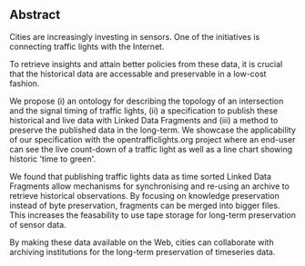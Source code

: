 ## Abstract
<!-- Context      -->
Cities are increasingly investing in sensors. One of the initiatives is connecting traffic lights with the Internet.
<!-- Need         -->
To retrieve insights and attain better policies from these data, it is crucial that the historical data are accessable and preservable in a low-cost fashion.
<!-- Task         -->
We propose (i) an ontology for describing the topology of an intersection and the signal timing of traffic lights, (ii) a specification to publish these historical and live data with Linked Data Fragments and (iii) a method to preserve the published data in the long-term.
We showcase the applicability of our specification with the opentrafficlights.org project where an end-user can see the live count-down of a traffic light as well as a line chart showing historic 'time to green'.
<!-- Object       -->

<!-- Findings     -->
We found that publishing traffic lights data as time sorted Linked Data Fragments allow mechanisms for synchronising and re-using an archive to retrieve historical observations. By focusing on knowledge preservation instead of byte preservation, fragments can be merged into bigger files. This increases the feasability to use tape storage for long-term preservation of sensor data.
<!-- Conclusion and Perspectives -->
By making these data available on the Web, cities can collaborate with archiving institutions for the long-term preservation of timeseries data.
